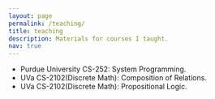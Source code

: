 ```yaml
---
layout: page
permalink: /teaching/
title: teaching
description: Materials for courses I taught.
nav: true
---
```

<ul>
    <li> Purdue University CS-252: System Programming. </li>    
    <li> UVa CS-2102(Discrete Math): Composition of Relations. </li>
    <li> UVa CS-2102(Discrete Math): Propositional Logic. </li>
</ul>
